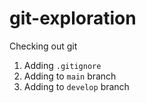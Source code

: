 # git-exploration

Checking out git

1. Adding `.gitignore`
1. Adding to `main` branch
1. Adding to  `develop` branch